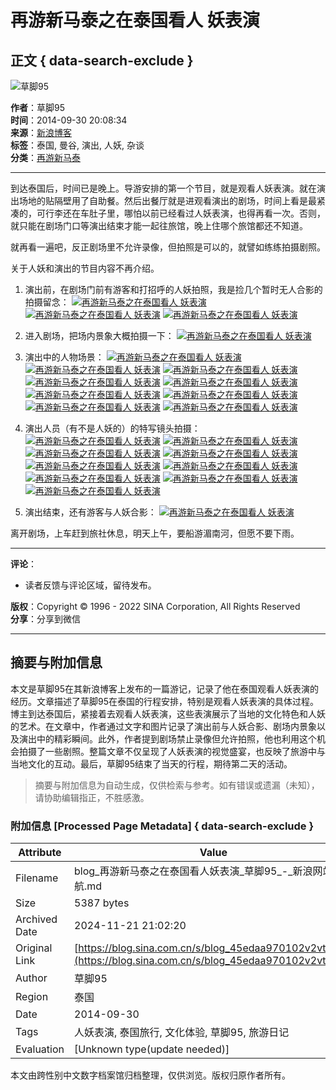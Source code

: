# 再游新马泰之在泰国看人 妖表演

## 正文 { data-search-exclude }


![草脚95](http://portrait8.sinaimg.cn/1173203607/blog/180)

**作者**：草脚95  
**时间**：2014-09-30 20:08:34  
**来源**：[新浪博客](http://blog.sina.com.cn/u/1173203607)  
**标签**：泰国, 曼谷, 演出, 人妖, 杂谈  
**分类**：[再游新马泰](https://blog.sina.com.cn/s/articlelist_1173203607_3_1.html)

---

到达泰国后，时间已是晚上。导游安排的第一个节目，就是观看人妖表演。就在演出场地的贴隔壁用了自助餐。然后出餐厅就是进观看演出的剧场，时间上看是最紧凑的，可行李还在车肚子里，哪怕以前已经看过人妖表演，也得再看一次。否则，就只能在剧场门口等演出结束才能一起往旅馆，晚上住哪个旅馆都还不知道。

就再看一遍吧，反正剧场里不允许录像，但拍照是可以的，就譬如练练拍摄剧照。

关于人妖和演出的节目内容不再介绍。

1. 演出前，在剧场门前有游客和打招呼的人妖拍照，我是捡几个暂时无人合影的拍摄留念：
   [![再游新马泰之在泰国看人 妖表演](http://s4.sinaimg.cn/mw690/001hoDQPgy6MquMNlD503&690)](http://album.sina.com.cn/pic/001hoDQPgy6MquMNlD503&690) 
   [![再游新马泰之在泰国看人 妖表演](https://simg.sinajs.cn/blog7style/images/common/sg_trans.gif)](http://album.sina.com.cn/pic/001hoDQPgy6MquNN16sdc&690) 
   [![再游新马泰之在泰国看人 妖表演](https://simg.sinajs.cn/blog7style/images/common/sg_trans.gif)](http://album.sina.com.cn/pic/001hoDQPgy6MquNT7kh1d&690)  

2. 进入剧场，把场内景象大概拍摄一下：
   [![再游新马泰之在泰国看人 妖表演](https://simg.sinajs.cn/blog7style/images/common/sg_trans.gif)](http://album.sina.com.cn/pic/001hoDQPgy6MquMMpKRfd&690)

3. 演出中的人物场景：
   [![再游新马泰之在泰国看人 妖表演](https://simg.sinajs.cn/blog7style/images/common/sg_trans.gif)](http://album.sina.com.cn/pic/001hoDQPgy6MquO317v9d&690) 
   [![再游新马泰之在泰国看人 妖表演](https://simg.sinajs.cn/blog7style/images/common/sg_trans.gif)](http://album.sina.com.cn/pic/001hoDQPgy6MquO4Sct9d&690) 
   [![再游新马泰之在泰国看人 妖表演](https://simg.sinajs.cn/blog7style/images/common/sg_trans.gif)](http://album.sina.com.cn/pic/001hoDQPgy6MquOcnlg02&690) 
   [![再游新马泰之在泰国看人 妖表演](https://simg.sinajs.cn/blog7style/images/common/sg_trans.gif)](http://album.sina.com.cn/pic/001hoDQPgy6MquOeg202c&690) 
   [![再游新马泰之在泰国看人 妖表演](https://simg.sinajs.cn/blog7style/images/common/sg_trans.gif)](http://album.sina.com.cn/pic/001hoDQPgy6MquOn9J537&690) 
   [![再游新马泰之在泰国看人 妖表演](https://simg.sinajs.cn/blog7style/images/common/sg_trans.gif)](http://album.sina.com.cn/pic/001hoDQPgy6MquOq3Yzc7&690) 
   [![再游新马泰之在泰国看人 妖表演](https://simg.sinajs.cn/blog7style/images/common/sg_trans.gif)](http://album.sina.com.cn/pic/001hoDQPgy6MquOz8Aaaa&690) 
   [![再游新马泰之在泰国看人 妖表演](https://simg.sinajs.cn/blog7style/images/common/sg_trans.gif)](http://album.sina.com.cn/pic/001hoDQPgy6MquOza5P59&690) 
   [![再游新马泰之在泰国看人 妖表演](https://simg.sinajs.cn/blog7style/images/common/sg_trans.gif)](http://album.sina.com.cn/pic/001hoDQPgy6MquOFPfo1e&690)        

4. 演出人员（有不是人妖的）的特写镜头拍摄：
   [![再游新马泰之在泰国看人 妖表演](https://simg.sinajs.cn/blog7style/images/common/sg_trans.gif)](http://album.sina.com.cn/pic/001hoDQPgy6MquMK3vcea&690) 
   [![再游新马泰之在泰国看人 妖表演](https://simg.sinajs.cn/blog7style/images/common/sg_trans.gif)](http://album.sina.com.cn/pic/001hoDQPgy6MquMK3N842&690) 
   [![再游新马泰之在泰国看人 妖表演](https://simg.sinajs.cn/blog7style/images/common/sg_trans.gif)](http://album.sina.com.cn/pic/001hoDQPgy6MquMKq7Q9e&690) 
   [![再游新马泰之在泰国看人 妖表演](https://simg.sinajs.cn/blog7style/images/common/sg_trans.gif)](http://album.sina.com.cn/pic/001hoDQPgy6MquN1SCFfd&690) 
   [![再游新马泰之在泰国看人 妖表演](https://simg.sinajs.cn/blog7style/images/common/sg_trans.gif)](http://album.sina.com.cn/pic/001hoDQPgy6MquNm6mna3&690) 
   [![再游新马泰之在泰国看人 妖表演](https://simg.sinajs.cn/blog7style/images/common/sg_trans.gif)](http://album.sina.com.cn/pic/001hoDQPgy6MquNsvLhdf&690) 
   [![再游新马泰之在泰国看人 妖表演](https://simg.sinajs.cn/blog7style/images/common/sg_trans.gif)](http://album.sina.com.cn/pic/001hoDQPgy6MquNAVj634&690) 
   [![再游新马泰之在泰国看人 妖表演](https://simg.sinajs.cn/blog7style/images/common/sg_trans.gif)](http://album.sina.com.cn/pic/001hoDQPgy6MquNBUuY08&690) 
   [![再游新马泰之在泰国看人 妖表演](https://simg.sinajs.cn/blog7style/images/common/sg_trans.gif)](http://album.sina.com.cn/pic/001hoDQPgy6MquNN0n2dc&690)        

5. 演出结束，还有游客与人妖合影：
   [![再游新马泰之在泰国看人 妖表演](https://simg.sinajs.cn/blog7style/images/common/sg_trans.gif)](http://album.sina.com.cn/pic/001hoDQPgy6MquOLzw6ba&690)

离开剧场，上车赶到旅社休息，明天上午，要船游湄南河，但愿不要下雨。

---

**评论**：  
- 读者反馈与评论区域，留待发布。

**版权**：Copyright © 1996 - 2022 SINA Corporation, All Rights Reserved  
**分享**：分享到微信  

---
<!-- tcd_original_link https://blog.sina.com.cn/s/blog_45edaa970102v2vt.html -->
## 摘要与附加信息

<!-- tcd_abstract -->
本文是草脚95在其新浪博客上发布的一篇游记，记录了他在泰国观看人妖表演的经历。文章描述了草脚95在泰国的行程安排，特别是观看人妖表演的具体过程。博主到达泰国后，紧接着去观看人妖表演，这些表演展示了当地的文化特色和人妖的艺术。在文章中，作者通过文字和图片记录了演出前与人妖合影、剧场内景象以及演出中的精彩瞬间。此外，作者提到剧场禁止录像但允许拍照，他也利用这个机会拍摄了一些剧照。整篇文章不仅呈现了人妖表演的视觉盛宴，也反映了旅游中与当地文化的互动。最后，草脚95结束了当天的行程，期待第二天的活动。
<!-- tcd_abstract_end -->

> 摘要与附加信息为自动生成，仅供检索与参考。如有错误或遗漏（未知），请协助编辑指正，不胜感激。

### 附加信息 [Processed Page Metadata] { data-search-exclude }

| Attribute       | Value                                  |
|-----------------|----------------------------------------|
| Filename        | blog_再游新马泰之在泰国看人妖表演_草脚95_-_新浪网站导航.md                             |
| Size            | 5387 bytes                           |
| Archived Date   | 2024-11-21 21:02:20                             |
| Original Link   | [https://blog.sina.com.cn/s/blog_45edaa970102v2vt.html](https://blog.sina.com.cn/s/blog_45edaa970102v2vt.html)                       |
| Author          | 草脚95                               |
| Region          | 泰国                               |
| Date            | 2014-09-30                                 |
| Tags            | 人妖表演, 泰国旅行, 文化体验, 草脚95, 旅游日记                                 |
| Evaluation            | [Unknown type(update needed)]                                 |
<!-- tcd_table_end -->

本文由跨性别中文数字档案馆归档整理，仅供浏览。版权归原作者所有。
